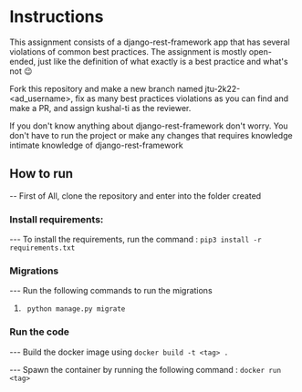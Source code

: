 # Instructions
This assignment consists of a django-rest-framework app that has several violations of common best practices.
The assignment is mostly open-ended, just like the definition of what exactly is a best practice and what's not 😉

Fork this repository and make a new branch named jtu-2k22-<ad_username>, fix as many best practices violations as you can find and make a PR, and assign kushal-ti as the reviewer.

If you don't know anything about django-rest-framework don't worry. You don't have to run the project or make any changes that requires knowledge intimate knowledge of django-rest-framework

## How to run

-- First of All, clone the repository and enter into the folder created

### Install requirements:
--- To install the requirements, run the command : 
 ``` pip3 install -r  requirements.txt ```

### Migrations
--- Run the following commands to run the migrations

1. ``` python manage.py migrate```

### Run the code
--- Build the docker image using ``` docker build -t <tag> . ```

--- Spawn the container by running the following command : 
``` docker run <tag> ``` 